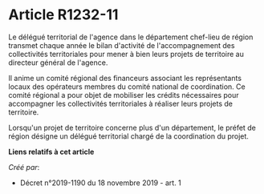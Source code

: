 # Article R1232-11

Le délégué territorial de l'agence dans le département chef-lieu de région transmet chaque année le bilan d'activité de
l'accompagnement des collectivités territoriales pour mener à bien leurs projets de territoire au directeur général de
l'agence.

Il anime un comité régional des financeurs associant les représentants locaux des opérateurs membres du comité national de
coordination. Ce comité régional a pour objet de mobiliser les crédits nécessaires pour accompagner les collectivités
territoriales à réaliser leurs projets de territoire.

Lorsqu'un projet de territoire concerne plus d'un département, le préfet de région désigne un délégué territorial chargé de
la coordination du projet.

**Liens relatifs à cet article**

_Créé par_:

  - Décret n°2019-1190 du 18 novembre 2019 - art. 1
